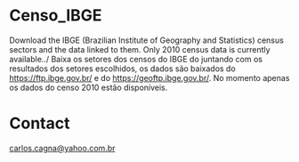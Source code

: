 # Censo_IBGE
Download the IBGE (Brazilian Institute of Geography and Statistics) census sectors and the data linked to them. Only 2010 census data is currently available../ Baixa os setores dos censos do IBGE do juntando com os resultados dos setores escolhidos, os dados são baixados do https://ftp.ibge.gov.br/ e do https://geoftp.ibge.gov.br/. No momento apenas os dados do censo 2010 estão disponíveis. 

# Contact
carlos.cagna@yahoo.com.br